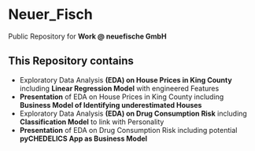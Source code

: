 # Neuer_Fisch
Public Repository for **Work @ neuefische GmbH**

## This Repository contains
- Exploratory Data Analysis **(EDA) on House Prices in King County** including **Linear Regression Model** with engineered Features
- **Presentation** of EDA on House Prices in King County including **Business Model of Identifying underestimated Houses**
- Exploratory Data Analysis **(EDA) on Drug Consumption Risk** including **Classification Model** to link with Personality
- **Presentation** of EDA on Drug Consumption Risk including potential **pyCHEDELICS App as Business Model**
